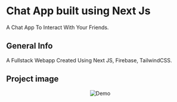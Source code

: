 # Chat App built using Next Js 

A Chat App To Interact With Your Friends.

## General Info

A Fullstack Webapp Created Using Next JS, Firebase, TailwindCSS.

## Project image
<div align="center">
  <img alt="Demo" src="./Extra/sc.png" />
</div>
